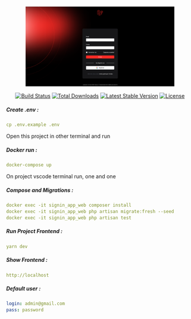 <p align="center"><a href="https://laravel.com" target="_blank"><img src="/resources/assets/featured.png" width="400" alt="Laravel Logo"></a></p>
<p align="center">
<a href="https://github.com/laravel/framework/actions"><img src="https://github.com/laravel/framework/workflows/tests/badge.svg" alt="Build Status"></a>
<a href="https://packagist.org/packages/laravel/framework"><img src="https://img.shields.io/packagist/dt/laravel/framework" alt="Total Downloads"></a>
<a href="https://packagist.org/packages/laravel/framework"><img src="https://img.shields.io/packagist/v/laravel/framework" alt="Latest Stable Version"></a>
<a href="https://packagist.org/packages/laravel/framework"><img src="https://img.shields.io/packagist/l/laravel/framework" alt="License"></a>
</p>

##### Create .env : 

```yml
cp .env.example .env
```

Open this project in other terminal and run 
##### Docker run : 

```yml
docker-compose up
```

On project vscode terminal run, one and one
##### Compose and Migrations : 

```yml
docker exec -it signin_app_web composer install
docker exec -it signin_app_web php artisan migrate:fresh --seed
docker exec -it signin_app_web php artisan test
```
##### Run Project Frontend : 

```yml
yarn dev
```
##### Show Frontend : 

```yml
http://localhost
```
##### Default user : 

```yml
login: admin@gmail.com
pass: password
```